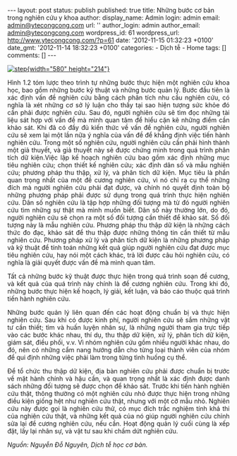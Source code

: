--- layout: post status: publish published: true title: Những bước cơ
bản trong nghiên cứu y khoa author: display\_name: Admin login: admin
email: admin@ytecongcong.com url: '' author\_login: admin author\_email:
admin@ytecongcong.com wordpress\_id: 61 wordpress\_url:
http://www.ytecongcong.com/?p=61 date: '2012-11-15 01:32:23 +0100'
date\_gmt: '2012-11-14 18:32:23 +0100' categories: - Dịch tễ - Home
tags: \[\] comments: \[\] ---
<div style="text-align: justify;">

[![](http://www.ytecongcong.com/wp-content/uploads/2012/11/step-300x147.jpg "step"){width="580"
height="214"}](http://www.ytecongcong.com/2012/11/nhung-buoc-co-ban-trong-nghien-cuu-y-khoa/step/)

</div>

<div style="text-align: justify;">

Hình 1.2 tóm lược theo trình tự những bước thực hiện một nghiên cứu khoa
học, bao gồm những bước kỹ thuật và những bước quản lý. Bước đầu tiên là
xác định vấn đề nghiên cứu bằng cách phân tích nhu cầu nghiên cứu, có
nghĩa là xét những cơ sở lý luận cho thấy tại sao hiện tượng sức khỏe đó
cần phải được nghiên cứu. Sau đó, người nghiên cứu sẽ tìm đọc những tài
liệu sát hợp với vấn đề mà mình quan tâm để hiểu cặn kẽ những điểm cần
khảo sát. Khi đã có đầy đủ kiến thức về vấn đề nghiên cứu, người nghiên
cứu sẽ xem lại một lần nữa ý nghĩa của vấn đề để khẳng định việc tiến
hành nghiên cứu. Trong một số nghiên cứu, người nghiên cứu cần phải hình
thành một giả thuyết, và giả thuyết này sẽ được chứng minh trong quá
trình phân tích dữ kiện.Việc lập kế hoạch nghiên cứu bao gồm xác định
những mục tiêu nghiên cứu; chọn thiết kế nghiên cứu; xác định dân số và
mẫu nghiên cứu; phương pháp thu thập, xử lý, và phân tích dữ kiện. Mục
tiêu là phần quan trọng nhất của một đề cương nghiên cứu, vì nó chỉ ra
cụ thể những đích mà người nghiên cứu phải đạt được, và chính nó quyết
định toàn bộ những phương pháp phải được sử dụng trong quá trình thực
hiện nghiên cứu. Dân số nghiên cứu là tập hợp những đối tượng mà từ đó
người nghiên cứu tìm những sự thật mà mình muốn biết. Dân số này thường
lớn, do đó, người nghiên cứu sẽ chọn ra một số đối tượng cần thiết để
khảo sát. Số đối tượng này là mẫu nghiên cứu. Phương pháp thu thập dữ
kiện là những cách thức đo đạc, khảo sát để thu thập được những thông
tin cần thiết từ mẫu nghiên cứu. Phương pháp xử lý và phân tích dữ kiện
là những phương pháp và kỹ thuật để tính toán những kết quả giúp người
nghiên cứu đạt được mục tiêu nghiên cứu, hay nói một cách khác, trả lời
được câu hỏi nghiên cứu, có nghĩa là giải quyết được vấn đề mà mình quan
tâm.

</div>

<div style="text-align: justify;">

Tất cả những bước kỹ thuật được thực hiện trong quá trình soạn đề cương,
và kết quả của quá trình này chính là đề cương nghiên cứu. Trong khi đó,
những bước thực hiện kế hoạch, lý giải, kết luận, và báo cáo thuộc quá
trình tiến hành nghiên cứu.

Những bước quản lý liên quan đến các hoạt động chuẩn bị và thực hiện
nghiên cứu. Sau khi có được kinh phí, người nghiên cứu sẽ sắm những vật
tư cần thiết; tìm và huấn luyện nhân sự, là những người tham gia trực
tiếp vào các bước khác nhau, thí dụ, thu thập dữ kiện, xử lý, phân tích
dữ kiện, giám sát, điều phối, v.v. Vì nhóm nghiên cứu gồm nhiều người
khác nhau, do đó, nên có những cẩm nang hướng dẫn cho từng loại thành
viên của nhóm để qui định những việc phải làm trong từng tình huống cụ
thể.

Để tổ chức thu thập dữ kiện, địa bàn nghiên cứu phải được chuẩn bị trước
về mặt hành chính và hậu cần, và quan trọng nhất là xác định được danh
sách những đối tượng sẽ được chọn để khảo sát. Trước khi tiến hành
nghiên cứu thật, thông thường có một nghiên cứu nhỏ được thực hiện trong
những điều kiện giống hệt như nghiên cứu thật, nhưng với một cỡ mẫu nhỏ.
Nghiên cứu này được gọi là nghiên cứu thử, có mục đích trắc nghiệm tính
khả thi của nghiên cứu thật, và những kết quả của nó giúp người nghiên
cứu chỉnh sửa lại đề cương nghiên cứu, nếu cần. Hoạt động quản lý cuối
cùng là xếp đặt, lấy lại nhân sự, và vật tư sau khi chấm dứt nghiên cứu.

*Nguồn: Nguyễn Đỗ Nguyên, Dịch tễ học cơ bản.*

</div>
